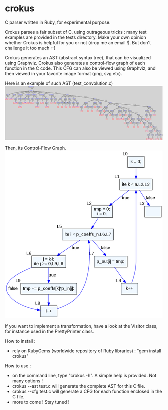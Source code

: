 # crokus
C parser written in Ruby, for experimental purpose.

Crokus parses a fair subset of C, using outrageous tricks : many test examples are provided in the tests directory.
Make your own opinion whether Crokus is helpful for you or not (drop me an email !). But don't challenge it too much :-)

Crokus generates an AST (abstract syntax tree), that can be visualized using Graphviz.
Crokus also generates a control-flow graph of each function in the C code.
This CFG can also be viewed using Graphviz, and then viewed in your favorite image format (png, svg etc).

Here is an example of such AST (test_convolution.c)
![AST](/doc/test_convolution.png)

Then, its Control-Flow Graph.
![AST](/doc/cfg_convolve_clean.png)

If you want to implement a transformation, have a look at the Visitor class, for instance used in the PrettyPrinter class.


How to install :
- rely on RubyGems (worldwide repository of Ruby libraries) : "gem install crokus"

How to use :
- on the command line, type "crokus -h". A simple help is provided. Not many options !
- crokus --ast test.c will generate the complete AST for this C file.
- crokus --cfg test.c will generate a CFG for each function enclosed in the C file.
- more to come ! Stay tuned ! 
